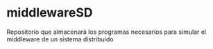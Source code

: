 # middlewareSD
Repositorio que almacenará los programas necesarios para simular el middleware de un sistema distribuido
